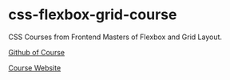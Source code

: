 # css-flexbox-grid-course
CSS Courses from Frontend Masters of Flexbox and Grid Layout.


[Github of Course](https://github.com/frontendmasters/grid-flexbox-v2)

[Course Website](https://frontendmasters.github.io/grid-flexbox-v2/)

